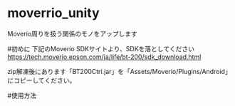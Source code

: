 # moverrio_unity
Moverio周りを扱う関係のモノをアップします

#初めに
下記のMoverio SDKサイトより、SDKを落としてください
https://tech.moverio.epson.com/ja/life/bt-200/sdk_download.html

zip解凍後にあります「BT200Ctrl.jar」を「Assets/Moverio/Plugins/Android」にコピーしてください。

#使用方法
